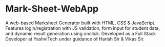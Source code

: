 # Mark-Sheet-WebApp
A web-based Marksheet Generator built with HTML, CSS &amp; JavaScript. Features login/registration with JS validation, form input for student data, and dynamic result generation using onclick. Developed as a Full Stack Developer at YashviTech under guidance of Harish Sir &amp; Vikas Sir.

